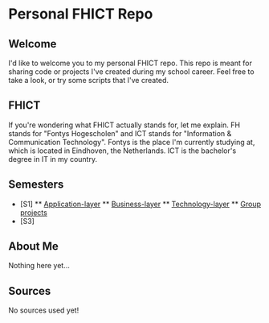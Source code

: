 # Personal FHICT Repo

## Welcome

I'd like to welcome you to my personal FHICT repo. This repo is meant for sharing code or projects I've created during my school career. Feel free to take a look, or try some scripts that I've created.

## FHICT

If you're wondering what FHICT actually stands for, let me explain. FH stands for "Fontys Hogescholen" and ICT stands for "Information & Communication Technology". Fontys is the place I'm currently studying at, which is located in Eindhoven, the Netherlands. ICT is the bachelor's degree in IT in my country.

## Semesters
* [S1]
** [Application-layer](https://github.com/dogefreak/FHICT/tree/main/App-Layer)
** [Business-layer](https://github.com/dogefreak/FHICT/tree/main/Busn-Layer)
** [Technology-layer](https://github.com/dogefreak/FHICT/tree/main/Tech-Layer)
** [Group projects](https://github.com/dogefreak/FHICT/tree/main/Prof-Layer)
* [S3]

## About Me

Nothing here yet...

## Sources

No sources used yet!
